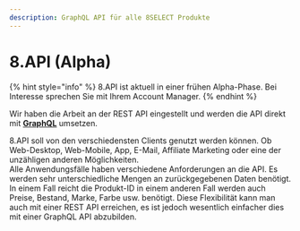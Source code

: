 ```yaml
---
description: GraphQL API für alle 8SELECT Produkte
---
```


# 8.API \(Alpha\)

{% hint style="info" %}
8.API ist aktuell in einer frühen Alpha-Phase. Bei Interesse sprechen Sie mit Ihrem Account Manager.
{% endhint %}

Wir haben die Arbeit an der REST API eingestellt und werden die API direkt mit [**GraphQL**](https://graphql.org/) umsetzen.

8.API soll von den verschiedensten Clients genutzt werden können. Ob Web-Desktop, Web-Mobile, App, E-Mail, Affiliate Marketing oder eine der unzähligen anderen Möglichkeiten.  
Alle Anwendungsfälle haben verschiedene Anforderungen an die API. Es werden sehr unterschiedliche Mengen an zurückgegebenen Daten benötigt. In einem Fall reicht die Produkt-ID in einem anderen Fall werden auch Preise, Bestand, Marke, Farbe usw. benötigt. Diese Flexibilität kann man auch mit einer REST API erreichen, es ist jedoch wesentlich einfacher dies mit einer GraphQL API abzubilden.



